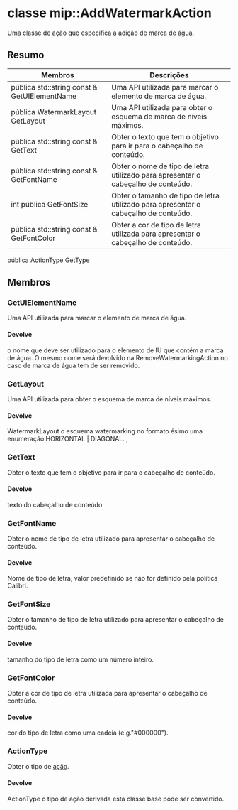 # <a name="class-mipaddwatermarkaction"></a>classe mip::AddWatermarkAction 
Uma classe de ação que especifica a adição de marca de água.
## <a name="summary"></a>Resumo
 Membros                        | Descrições                                
--------------------------------|---------------------------------------------
pública std::string const & GetUIElementName | Uma API utilizada para marcar o elemento de marca de água.
pública WatermarkLayout GetLayout | Uma API utilizada para obter o esquema de marca de níveis máximos.
pública std::string const & GetText | Obter o texto que tem o objetivo para ir para o cabeçalho de conteúdo.
pública std::string const & GetFontName | Obter o nome de tipo de letra utilizado para apresentar o cabeçalho de conteúdo.
int pública GetFontSize | Obter o tamanho de tipo de letra utilizado para apresentar o cabeçalho de conteúdo.
pública std::string const & GetFontColor | Obter a cor de tipo de letra utilizada para apresentar o cabeçalho de conteúdo.
pública ActionType GetType
## <a name="members"></a>Membros
### <a name="getuielementname"></a>GetUIElementName
Uma API utilizada para marcar o elemento de marca de água.
#### <a name="returns"></a>Devolve
o nome que deve ser utilizado para o elemento de IU que contém a marca de água. O mesmo nome será devolvido na RemoveWatermarkingAction no caso de marca de água tem de ser removido.
### <a name="getlayout"></a>GetLayout
Uma API utilizada para obter o esquema de marca de níveis máximos.
#### <a name="returns"></a>Devolve
WatermarkLayout o esquema watermarking no formato ésimo uma enumeração HORIZONTAL | DIAGONAL. ,
### <a name="gettext"></a>GetText
Obter o texto que tem o objetivo para ir para o cabeçalho de conteúdo.
#### <a name="returns"></a>Devolve
texto do cabeçalho de conteúdo.
### <a name="getfontname"></a>GetFontName
Obter o nome de tipo de letra utilizado para apresentar o cabeçalho de conteúdo.
#### <a name="returns"></a>Devolve
Nome de tipo de letra, valor predefinido se não for definido pela política Calibri.
### <a name="getfontsize"></a>GetFontSize
Obter o tamanho de tipo de letra utilizado para apresentar o cabeçalho de conteúdo.
#### <a name="returns"></a>Devolve
tamanho do tipo de letra como um número inteiro.
### <a name="getfontcolor"></a>GetFontColor
Obter a cor de tipo de letra utilizada para apresentar o cabeçalho de conteúdo.
#### <a name="returns"></a>Devolve
cor do tipo de letra como uma cadeia (e.g."#000000").
### <a name="actiontype"></a>ActionType
Obter o tipo de [ação](#classmip_1_1_action).
#### <a name="returns"></a>Devolve
ActionType o tipo de ação derivada esta classe base pode ser convertido.